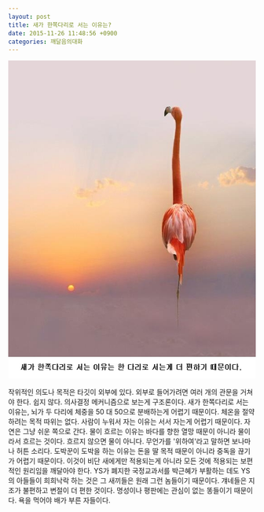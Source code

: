 ```yaml
---
layout: post
title: 새가 한쪽다리로 서는 이유는?
date: 2015-11-26 11:48:56 +0900
categories: 깨달음의대화
---
```


<img src="files/attach/images/198/340/642/78.jpg" alt="78.jpg" width="550" height="647" /> 



작위적인 의도나 목적은 타깃이 외부에 있다. 외부로 들어가려면 여러 개의 관문을 거쳐야 한다. 쉽지 않다. 의사결정 메커니즘으로 보는게 구조론이다. 새가 한쪽다리로 서는 이유는, 뇌가 두 다리에 체중을 50 대 50으로 분배하는게 어렵기 때문이다. 체온을 절약하려는 목적 따위는 없다. 사람이 누워서 자는 이유는 서서 자는게 어렵기 때문이다. 자연은 그냥 쉬운 쪽으로 간다. 물이 흐르는 이유는 바다를 향한 열망 때문이 아니라 물이라서 흐르는 것이다. 흐르지 않으면 물이 아니다. 무언가를 '위하여'라고 말하면 보나마나 허튼 소리다. 도박꾼이 도박을 하는 이유는 돈을 딸 목적 때문이 아니라 중독을 끊기가 어렵기 때문이다. 이것이 비단 새에게만 적용되는게 아니라 모든 것에 적용되는 보편적인 원리임을 깨달아야 한다. YS가 폐지한 국정교과서를 박근혜가 부활하는 데도 YS의 아들들이 희희낙락 하는 것은 그 새끼들은 원래 그런 놈들이기 때문이다. 걔네들은 지조가 불편하고 변절이 더 편한 것이다. 명성이나 평판에는 관심이 없는 똥들이기 때문이다. 욕을 먹어야 배가 부른 자들이다.